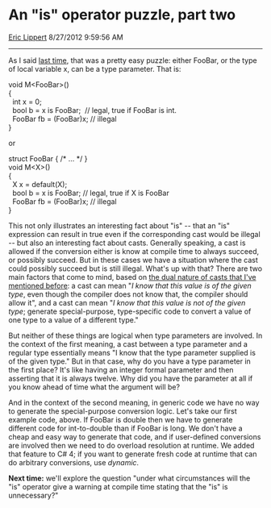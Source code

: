 <div id="page">

# An "is" operator puzzle, part two

[Eric Lippert](https://social.msdn.microsoft.com/profile/Eric%20Lippert) 8/27/2012 9:59:56 AM

-----

<div id="content">

<div class="mine">

As I said [last time](http://blogs.msdn.com/b/ericlippert/archive/2012/08/23/an-quot-is-quot-operator-puzzle-part-one.aspx), that was a pretty easy puzzle: either FooBar, or the type of local variable x, can be a type parameter. That is:

void M\<FooBar\>()  
{  
  int x = 0;  
  bool b = x is FooBar;  // legal, true if FooBar is int.  
  FooBar fb = (FooBar)x; // illegal  
}

or

struct FooBar { /\* ... \*/ }  
void M\<X\>()  
{  
  X x = default(X);  
  bool b = x is FooBar; // legal, true if X is FooBar  
  FooBar fb = (FooBar)x; // illegal  
}

This not only illustrates an interesting fact about "is" -- that an "is" expression can result in true even if the corresponding cast would be illegal -- but also an interesting fact about casts. Generally speaking, a cast is allowed if the conversion either is know at compile time to always succeed, or possibly succeed. But in these cases we have a situation where the cast could possibly succeed but is still illegal. What's up with that? There are two main factors that come to mind, based on [the dual nature of casts that I've mentioned before](http://blogs.msdn.com/b/ericlippert/archive/2009/03/19/representation-and-identity.aspx): a cast can mean "*I know that this value is of the given type*, even though the compiler does not know that, the compiler should allow it", and a cast can mean "*I know that this value is not of the given type*; generate special-purpose, type-specific code to convert a value of one type to a value of a different type."

But neither of these things are logical when type parameters are involved. In the context of the first meaning, a cast between a type parameter and a regular type essentially means "I know that the type parameter supplied is of the given type." But in that case, why do you have a type parameter in the first place? It's like having an integer formal parameter and then asserting that it is always twelve. Why did you have the parameter at all if you know ahead of time what the argument will be?

And in the context of the second meaning, in generic code we have no way to generate the special-purpose conversion logic. Let's take our first example code, above. If FooBar is double then we have to generate different code for int-to-double than if FooBar is long. We don't have a cheap and easy way to generate that code, and if user-defined conversions are involved then we need to do overload resolution at runtime. We added that feature to C\# 4; if you want to generate fresh code at runtime that can do arbitrary conversions, use *dynamic*.

**Next time:** we'll explore the question "under what circumstances will the "is" operator give a warning at compile time stating that the "is" is unnecessary?"

</div>

</div>

</div>

